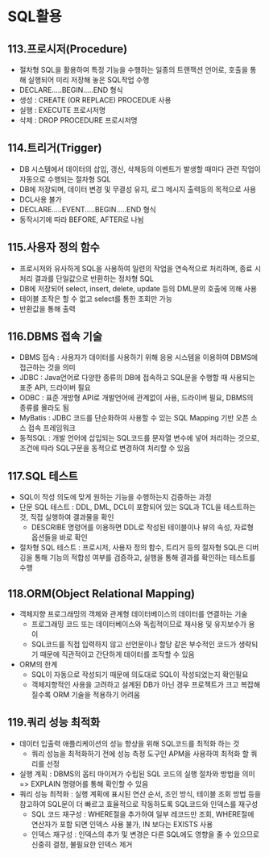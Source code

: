 # SQL활용

## 113.프로시저(Procedure)
- 절차형 SQL을 활용하여 특정 기능을 수행하는 일종의 트랜잭션 언어로, 호출을 통해 실행되어 미리 저장해 놓은 SQL작업 수행
- DECLARE.....BEGIN.....END 형식
- 생성 : CREATE (OR REPLACE) PROCEDUE 사용
- 실행 : EXECUTE 프로시저명
- 삭제 : DROP PROCEDURE 프로시저명


## 114.트리거(Trigger)
- DB 시스템에서 데이터의 삽입, 갱신, 삭제등의 이벤트가 발생할 때마다 관련 작업이 자동으로 수행되는 절차형 SQL
- DB에 저장되며, 데이터 변경 및 무결성 유지, 로그 메시지 출력등의 목적으로 사용
- DCL사용 불가
- DECLARE.....EVENT.....BEGIN.....END 형식
- 동작시기에 따라 BEFORE, AFTER로 나뉨


## 115.사용자 정의 함수
- 프로시저와 유사하게 SQL을 사용하여 일련의 작업을 연속적으로 처리하며, 종료 시 처리 결과를 단일값으로 반환하는 정차형 SQL
- DB에 저장되어 select, insert, delete, update 등의 DML문의 호출에 의해 사용
- 테이블 조작은 할 수 없고 select를 통한 조회만 가능
- 반환값을 통해 출력

 ## 116.DBMS 접속 기술
 - DBMS 접속 : 사용자가 데이터를 사용하기 위해 응용 시스템을 이용하여 DBMS에 접근하는 것을 의미
 - JDBC : Java언어로 다양한 종류의 DB에 접속하고 SQL문을 수행할 때 사용되는 표준 API, 드라이버 필요
 - ODBC : 표준 개방형 API로 개발언어에 관계없이 사용, 드라이버 필요, DBMS의 종류를 몰라도 됨
 - MyBatis : JDBC 코드를 단순화하여 사용할 수 있는 SQL Mapping 기반 오픈 소스 접속 프레임워크
 - 동적SQL : 개발 언어에 삽입되는 SQL코드를 문자열 변수에 넣어 처리하는 것으로, 조건에 따라 SQL구문을 동적으로 변경하여 처리할 수 있음

 ## 117.SQL 테스트
- SQL이 작성 의도에 맞게 원하는 기능을 수행하는지 검증하는 과정
- 단문 SQL 테스트 : DDL, DML, DCL이 포함되어 있는 SQL과 TCL을 테스트하는 것, 직접 실행하여 결과물을 확인
	- DESCRIBE 명령어를 이용하면 DDL로 작성된 테이블이나 뷰의 속성, 자료형 옵션들을 바로 확인
- 절차형 SQL 테스트 : 프로시저, 사용자 정의 함수, 트리거 등의 절자형 SQL은 디버깅을 통해 기능의 적합성 여부를 검증하고, 실행을 통해 결과를 확인하는 테스트를 수행


## 118.ORM(Object Relational Mapping)
- 객체지향 프로그래밍의 객체와 관계형 데이터베이스의 데이터를 연결하는 기술
	- 프로그래밍 코드 또는 데이터베이스와 독립적이므로 재사용 및 유지보수가 용이
	- SQL코드를 직접 입력하지 않고 선언문이나 할당 같은 부수적인 코드가 생략되기 때문에 직관적이고 간단하게 데이터를 조작할 수 있음
- ORM의 한계
	- SQL이 자동으로 작성되기 때문에 의도대로 SQL이 작성되었는지 확인필요
	- 객체지향적인 사용을 고려하고 설계된 DB가 아닌 경우 프로젝트가 크고 복잡해질수록 ORM 기술을 적용하기 어려움


## 119.쿼리 성능 최적화
- 데이터 입출력 애플리케이션의 성능 향상을 위해 SQL코드를 최적화 하는 것
	- 쿼리 성능을 최적화하기 전에 성능 측정 도구인 APM을 사용하여 최적화 할 쿼리를 선정
- 실행 계획 : DBMS의 옵티 마이저가 수립된 SQL 코드의 실행 절차와 방법을 의미 => EXPLAIN 명령어를 통해 확인할 수 있음
- 쿼리 성능 최적화 : 실행 계획에 표시된 연산 순서, 조인 방식, 테이블 조회 방법 등을 참고하여 SQL문이 더 빠르고 효율적으로 작동하도록 SQL코드와 인덱스를 재구성
	- SQL 코드 재구성 : WHERE절을 추가하여 일부 레코드만 조회, WHERE절에 연산자가 포함 되면 인덱스 사용 불가, IN 보다는 EXISTS 사용
	- 인덱스 재구성 : 인덱스의 추가 및 변경은 다른 SQL에도 영향을 줄 수 있으므로 신중히 결정, 불필요한 인덱스 제거